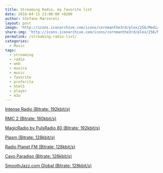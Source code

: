 ```yaml
---
title: Streaming Radio, my favorite list
date: 2018-04-15 23:00:00 +0200
author: Stefano Marzorati
layout: post
image: 'http://icons.iconarchive.com/icons/cornmanthe3rd/plex/256/Media-play-music-icon.png'
share-img: 'http://icons.iconarchive.com/icons/cornmanthe3rd/plex/256/Media-play-music-icon.png'
permalink: /streaming-radio-list/
categories:
  - Music
tags:
  - streaming
  - radio
  - web
  - musica
  - music
  - favorite
  - preferita
  - html5
  - player
  - m3u
---
```

<a href="http://marzorati.co/download/music/Intense_Radio.m3u" target="_blank">Intense Radio (Bitrate: 192kbit/s)</a>   
   
<a href="http://marzorati.co/download/music/RMC2.m3u" target="_blank">RMC 2 (Bitrate: 160kbit/s)</a>   
   
<a href="http://marzorati.co/download/music/PulsRadio80.m3u" target="_blank">MagicRadio by PulsRadio 80 (Bitrate: 192kbit/s)</a>   
   
<a href="http://marzorati.co/download/music/Plasm.m3u" target="_blank">Plasm (Bitrate: 128kbit/s)</a>   
   
<a href="http://marzorati.co/download/music/RadioPlanetFM.m3u" target="_blank">Radio Planet FM (Bitrate: 128kbit/s)</a>   
   
<a href="http://marzorati.co/download/music/CavoParadiso.m3u" target="_blank">Cavo Paradiso (Bitrate: 128kbit/s)</a>   
   
<a href="http://marzorati.co/download/music/SmoothJazz.m3u" target="_blank">SmoothJazz.com Global (Bitrate: 128kbit/s)</a>   
